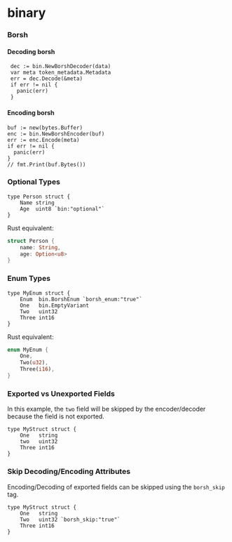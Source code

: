 # binary


### Borsh

#### Decoding borsh

```golang
 dec := bin.NewBorshDecoder(data)
 var meta token_metadata.Metadata
 err = dec.Decode(&meta)
 if err != nil {
   panic(err)
 }
```

#### Encoding borsh

```golang
buf := new(bytes.Buffer)
enc := bin.NewBorshEncoder(buf)
err := enc.Encode(meta)
if err != nil {
  panic(err)
}
// fmt.Print(buf.Bytes())
```

### Optional Types

```golang
type Person struct {
	Name string
	Age  uint8 `bin:"optional"`
}
```

Rust equivalent:
```rust
struct Person {
    name: String,
    age: Option<u8>
}
```

### Enum Types

```golang
type MyEnum struct {
	Enum  bin.BorshEnum `borsh_enum:"true"`
	One   bin.EmptyVariant
	Two   uint32
	Three int16
}
```

Rust equivalent:
```rust
enum MyEnum {
    One,
    Two(u32),
    Three(i16),
}
```

### Exported vs Unexported Fields

In this example, the `two` field will be skipped by the encoder/decoder because the
field is not exported.
```golang
type MyStruct struct {
	One   string
	two   uint32
	Three int16
}
```

### Skip Decoding/Encoding Attributes

Encoding/Decoding of exported fields can be skipped using the `borsh_skip` tag.
```golang
type MyStruct struct {
	One   string
	Two   uint32 `borsh_skip:"true"`
	Three int16
}
```
